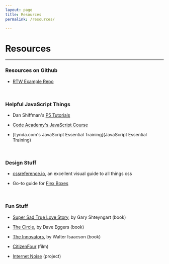 ```yaml
---
layout: page
title: Resources
permalink: /resources/

---
```


# Resources

<!-- <br> -->
<hr>

### Resources on Github

+ <span class="link">[RTW Example Repo](https://github.com/coloringchaos/rtw-example-code)</span>

<br>

### Helpful JavaScript Things

+ Dan Shiffman's <span class="link">[P5 Tutorials](https://www.youtube.com/playlist?list=PLRqwX-V7Uu6Zy51Q-x9tMWIv9cueOFTFA)</span>

+ <span class="link">[Code Academy's JavaScript Course](https://www.codecademy.com/learn/javascript)</span>

+ <span class="link">[Lynda.com's JavaScript Essential Training](JavaScript Essential Training)</span>

<br>

### Design Stuff

+ <span class="link">[cssreference.io](http://cssreference.io/)</span>, an excellent visual guide to all things css

+ Go-to guide for <span class="link">[Flex Boxes](https://css-tricks.com/snippets/css/a-guide-to-flexbox/)</span>

<br>

### Fun Stuff

<!-- + [Reply All Podcast: #90 Matt Lieber Goes to Dinner](https://itunes.apple.com/us/podcast/reply-all/id941907967?mt=2&i=1000382090648) - an interesting podcast about web security -->

+ <span class="link">[Super Sad True Love Story](https://www.amazon.com/Super-Sad-True-Love-Story/dp/0812977866/ref=sr_1_1?s=books&ie=UTF8&qid=1492022360&sr=1-1&keywords=super+sad+true+love+story)</span>, by Gary Shteyngart (book)

+ <span class="link">[The Circle](https://www.amazon.com/Circle-Dave-Eggers/dp/0345807294/ref=sr_1_1?s=books&ie=UTF8&qid=1492022402&sr=1-1&keywords=the+circle)</span>, by Dave Eggers (book)

+ <span class="link">[The Innovators](https://www.amazon.com/Innovators-Hackers-Geniuses-Created-Revolution/dp/1476708703)</span>, by Walter Isaacson (book)

+ <span class="link">[CitizenFour](https://citizenfourfilm.com/)</span> (film)

+ <span class="link">[Internet Noise](https://slifty.github.io/internet_noise/index.html)</span> (project)



